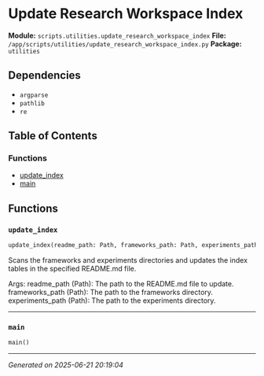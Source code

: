# Update Research Workspace Index

**Module:** `scripts.utilities.update_research_workspace_index`
**File:** `/app/scripts/utilities/update_research_workspace_index.py`
**Package:** `utilities`

## Dependencies

- `argparse`
- `pathlib`
- `re`

## Table of Contents

### Functions
- [update_index](#update-index)
- [main](#main)

## Functions

### `update_index`
```python
update_index(readme_path: Path, frameworks_path: Path, experiments_path: Path)
```

Scans the frameworks and experiments directories and updates the index tables
in the specified README.md file.

Args:
    readme_path (Path): The path to the README.md file to update.
    frameworks_path (Path): The path to the frameworks directory.
    experiments_path (Path): The path to the experiments directory.

---

### `main`
```python
main()
```

---

*Generated on 2025-06-21 20:19:04*